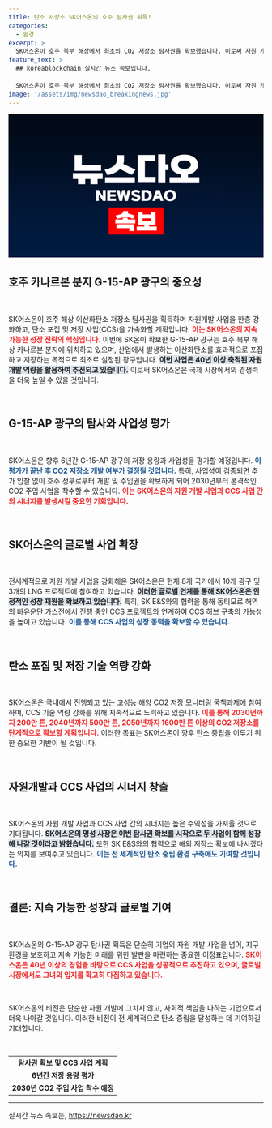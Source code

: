 ```yaml
---
title: 탄소 저장소 SK어스온의 호주 탐사권 획득!
categories:
  - 환경
excerpt: >
  SK어스온이 호주 북부 해상에서 최초의 CO2 저장소 탐사권을 확보했습니다. 이로써 자원 개발과 탄소 포집 사업을 강화하며 2030년부터 본격적인 CO2 주입 계획에 착수할 예정입니다. 클릭해 자세한 내용을 확인하세요!
feature_text: >
  ## koreablockchain 실시간 뉴스 속보입니다.

  SK어스온이 호주 북부 해상에서 최초의 CO2 저장소 탐사권을 확보했습니다. 이로써 자원 개발과 탄소 포집 사업을 강화하며 2030년부터 본격적인 CO2 주입 계획에 착수할 예정입니다. 클릭해 자세한 내용을 확인하세요!
image: '/assets/img/newsdao_breakingnews.jpg'
---
```


<p><img src="/assets/img/newsdao_breakingnews.jpg" alt="koreablockchain 속보" /></p>

<h2 data-ke-size="size26">호주 카나르본 분지 G-15-AP 광구의 중요성</h2>

<p data-ke-size="size16">&nbsp;</p>

<p>SK어스온이 호주 해상 이산화탄소 저장소 탐사권을 획득하며 자원개발 사업을 한층 강화하고, 탄소 포집 및 저장 사업(CCS)을 가속화할 계획입니다. <b><span style="color: #ee2323;">이는 SK어스온의 지속 가능한 성장 전략의 핵심입니다.</span></b> 이번에 SK온이 확보한 G-15-AP 광구는 호주 북부 해상 카나르본 분지에 위치하고 있으며, 산업에서 발생하는 이산화탄소를 효과적으로 포집하고 저장하는 목적으로 최초로 설정된 광구입니다. <b><span style="background-color: #21538527;">이번 사업은 40년 이상 축적된 자원 개발 역량을 활용하여 추진되고 있습니다.</span></b> 이로써 SK어스온은 국제 시장에서의 경쟁력을 더욱 높일 수 있을 것입니다.</p>

<p data-ke-size="size16">&nbsp;</p>

<h2 data-ke-size="size26">G-15-AP 광구의 탐사와 사업성 평가</h2>

<p data-ke-size="size16">&nbsp;</p>

<p>SK어스온은 향후 6년간 G-15-AP 광구의 저장 용량과 사업성을 평가할 예정입니다. <b><span style="color: #1a5490;">이 평가가 끝난 후 CO2 저장소 개발 여부가 결정될 것입니다.</span></b> 특히, 사업성이 검증되면 추가 입찰 없이 호주 정부로부터 개발 및 주입권을 확보하게 되어 2030년부터 본격적인 CO2 주입 사업을 착수할 수 있습니다. <b><span style="color: #ee2323;">이는 SK어스온의 자원 개발 사업과 CCS 사업 간의 시너지를 발생시킬 중요한 기회입니다.</span></b> </p>

<p data-ke-size="size16">&nbsp;</p>

<h2 data-ke-size="size26">SK어스온의 글로벌 사업 확장</h2>

<p data-ke-size="size16">&nbsp;</p>

<p>전세계적으로 자원 개발 사업을 강화해온 SK어스온은 현재 8개 국가에서 10개 광구 및 3개의 LNG 프로젝트에 참여하고 있습니다. <b><span style="background-color: #21538527;">이러한 글로벌 연계를 통해 SK어스온은 안정적인 성장 재원을 확보하고 있습니다.</span></b> 특히, SK E&amp;S와의 협력을 통해 동티모르 해역의 바유운단 가스전에서 진행 중인 CCS 프로젝트와 연계하여 CCS 허브 구축의 가능성을 높이고 있습니다. <b><span style="color: #1a5490;">이를 통해 CCS 사업의 성장 동력을 확보할 수 있습니다.</span></b></p>

<p data-ke-size="size16">&nbsp;</p>

<h2 data-ke-size="size26">탄소 포집 및 저장 기술 역량 강화</h2>

<p data-ke-size="size16">&nbsp;</p>

<p>SK어스온은 국내에서 진행되고 있는 고성능 해양 CO2 저장 모니터링 국책과제에 참여하며, CCS 기술 역량 강화를 위해 지속적으로 노력하고 있습니다. <b><span style="color: #ee2323;">이를 통해 2030년까지 200만 톤, 2040년까지 500만 톤, 2050년까지 1600만 톤 이상의 CO2 저장소를 단계적으로 확보할 계획입니다.</span></b> 이러한 목표는 SK어스온이 향후 탄소 중립을 이루기 위한 중요한 기반이 될 것입니다.</p>

<p data-ke-size="size16">&nbsp;</p>

<h2 data-ke-size="size26">자원개발과 CCS 사업의 시너지 창출</h2>

<p data-ke-size="size16">&nbsp;</p>

<p>SK어스온의 자원 개발 사업과 CCS 사업 간의 시너지는 높은 수익성을 가져올 것으로 기대됩니다. <b><span style="background-color: #21538527;">SK어스온의 명성 사장은 이번 탐사권 확보를 시작으로 두 사업이 함께 성장해 나갈 것이라고 밝혔습니다.</span></b> 또한 SK E&amp;S와의 협력으로 해외 저장소 확보에 나서겠다는 의지를 보여주고 있습니다. <b><span style="color: #1a5490;">이는 전 세계적인 탄소 중립 환경 구축에도 기여할 것입니다.</span></b></p>

<p data-ke-size="size16">&nbsp;</p>

<h2 data-ke-size="size26">결론: 지속 가능한 성장과 글로벌 기여</h2>

<p data-ke-size="size16">&nbsp;</p>

<p>SK어스온의 G-15-AP 광구 탐사권 획득은 단순히 기업의 자원 개발 사업을 넘어, 지구 환경을 보호하고 지속 가능한 미래를 위한 발판을 마련하는 중요한 이정표입니다. <b><span style="color: #ee2323;">SK어스온은 40년 이상의 경험을 바탕으로 CCS 사업을 성공적으로 추진하고 있으며, 글로벌 시장에서도 그녀의 입지를 확고히 다짐하고 있습니다.</span></b> </p>

<p data-ke-size="size16">&nbsp;</p>

<p>SK어스온의 비전은 단순한 자원 개발에 그치지 않고, 사회적 책임을 다하는 기업으로서 더욱 나아갈 것입니다. 이러한 비전이 전 세계적으로 탄소 중립을 달성하는 데 기여하길 기대합니다.</p>

<p data-ke-size="size16">&nbsp;</p> 

<table>
  <tr>
    <td style="text-align: center; height: 17px;"><b>탐사권 확보 및 CCS 사업 계획</b></td>
  </tr>
  <tr>
    <td style="text-align: center; height: 17px;"><b>6년간 저장 용량 평가</b></td>
  </tr>
  <tr>
    <td style="text-align: center; height: 17px;"><b>2030년 CO2 주입 사업 착수 예정</b></td>
  </tr>
</table>

<hr>
실시간 뉴스 속보는, <a href="https://newsdao.kr" rel="dofollow">https://newsdao.kr</a>



